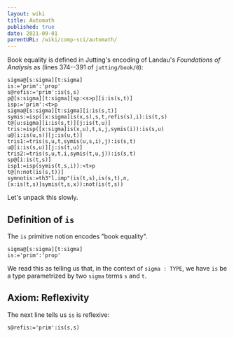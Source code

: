 ```yaml
---
layout: wiki
title: Automath
published: true
date: 2021-09-01
parentURL: /wiki/comp-sci/automath/
---
```


Book equality is defined in Jutting's encoding of Landau's 
_Foundations of Analysis_ as (lines 374--391 of `jutting/book/0`):

```
sigma@[s:sigma][t:sigma]
is:='prim':'prop'
s@refis:='prim':is(s,s)
p@[s:sigma][t:sigma][sp:<s>p][i:is(s,t)]
isp:='prim':<t>p
sigma@[s:sigma][t:sigma][i:is(s,t)]
symis:=isp([x:sigma]is(x,s),s,t,refis(s),i):is(t,s)
t@[u:sigma][i:is(s,t)][j:is(t,u)]
tris:=isp([x:sigma]is(x,u),t,s,j,symis(i)):is(s,u)
u@[i:is(u,s)][j:is(u,t)]
tris1:=tris(s,u,t,symis(u,s,i),j):is(s,t)
u@[i:is(s,u)][j:is(t,u)]
tris2:=tris(s,u,t,i,symis(t,u,j)):is(s,t)
sp@[i:is(t,s)]
isp1:=isp(symis(t,s,i)):<t>p
t@[n:not(is(s,t))]
symnotis:=th3"l.imp"(is(t,s),is(s,t),n,[x:is(t,s)]symis(t,s,x)):not(is(t,s))
```

Let's unpack this slowly.

## Definition of `is`

The `is` primitive notion encodes "book equality". 

```
sigma@[s:sigma][t:sigma]
is:='prim':'prop'
```

We read this as telling us that, in the context of `sigma : TYPE`, we
have `is` be a type parametrized by two `sigma` terms `s` and `t`.

## Axiom: Reflexivity

The next line tells us `is` is reflexive:

```
s@refis:='prim':is(s,s)
```
